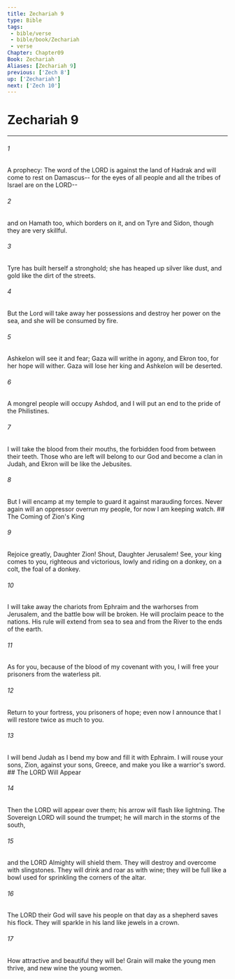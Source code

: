 ```yaml
---
title: Zechariah 9
type: Bible
tags:
 - bible/verse
 - bible/book/Zechariah
 - verse
Chapter: Chapter09
Book: Zechariah
Aliases: [Zechariah 9]
previous: ['Zech 8']
up: ['Zechariah']
next: ['Zech 10']
---
```

# Zechariah 9

***


###### 1 
A prophecy: The word of the LORD is against the land of Hadrak and will come to rest on Damascus-- for the eyes of all people and all the tribes of Israel are on the LORD-- 

###### 2 
and on Hamath too, which borders on it, and on Tyre and Sidon, though they are very skillful. 

###### 3 
Tyre has built herself a stronghold; she has heaped up silver like dust, and gold like the dirt of the streets. 

###### 4 
But the Lord will take away her possessions and destroy her power on the sea, and she will be consumed by fire. 

###### 5 
Ashkelon will see it and fear; Gaza will writhe in agony, and Ekron too, for her hope will wither. Gaza will lose her king and Ashkelon will be deserted. 

###### 6 
A mongrel people will occupy Ashdod, and I will put an end to the pride of the Philistines. 

###### 7 
I will take the blood from their mouths, the forbidden food from between their teeth. Those who are left will belong to our God and become a clan in Judah, and Ekron will be like the Jebusites. 

###### 8 
But I will encamp at my temple to guard it against marauding forces. Never again will an oppressor overrun my people, for now I am keeping watch. ## The Coming of Zion's King 

###### 9 
Rejoice greatly, Daughter Zion! Shout, Daughter Jerusalem! See, your king comes to you, righteous and victorious, lowly and riding on a donkey, on a colt, the foal of a donkey. 

###### 10 
I will take away the chariots from Ephraim and the warhorses from Jerusalem, and the battle bow will be broken. He will proclaim peace to the nations. His rule will extend from sea to sea and from the River to the ends of the earth. 

###### 11 
As for you, because of the blood of my covenant with you, I will free your prisoners from the waterless pit. 

###### 12 
Return to your fortress, you prisoners of hope; even now I announce that I will restore twice as much to you. 

###### 13 
I will bend Judah as I bend my bow and fill it with Ephraim. I will rouse your sons, Zion, against your sons, Greece, and make you like a warrior's sword. ## The LORD Will Appear 

###### 14 
Then the LORD will appear over them; his arrow will flash like lightning. The Sovereign LORD will sound the trumpet; he will march in the storms of the south, 

###### 15 
and the LORD Almighty will shield them. They will destroy and overcome with slingstones. They will drink and roar as with wine; they will be full like a bowl used for sprinkling the corners of the altar. 

###### 16 
The LORD their God will save his people on that day as a shepherd saves his flock. They will sparkle in his land like jewels in a crown. 

###### 17 
How attractive and beautiful they will be! Grain will make the young men thrive, and new wine the young women. 
